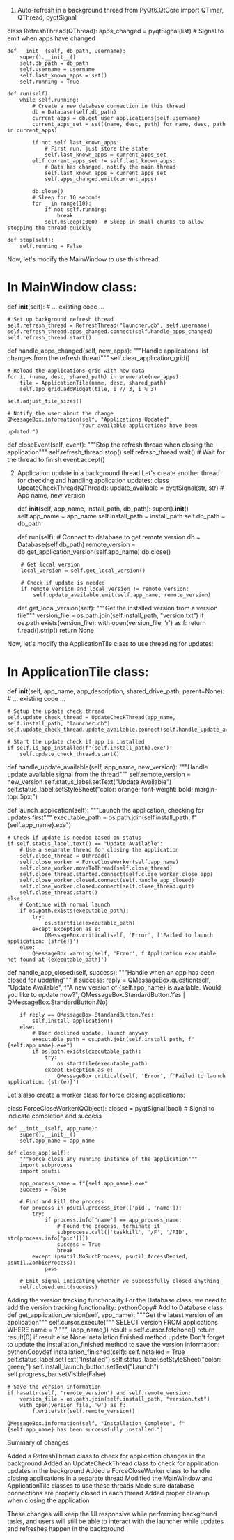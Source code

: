 1. Auto-refresh in a background thread
from PyQt6.QtCore import QTimer, QThread, pyqtSignal

class RefreshThread(QThread):
    apps_changed = pyqtSignal(list)  # Signal to emit when apps have changed
    
    def __init__(self, db_path, username):
        super().__init__()
        self.db_path = db_path
        self.username = username
        self.last_known_apps = set()
        self.running = True
        
    def run(self):
        while self.running:
            # Create a new database connection in this thread
            db = Database(self.db_path)
            current_apps = db.get_user_applications(self.username)
            current_apps_set = set((name, desc, path) for name, desc, path in current_apps)
            
            if not self.last_known_apps:
                # First run, just store the state
                self.last_known_apps = current_apps_set
            elif current_apps_set != self.last_known_apps:
                # Data has changed, notify the main thread
                self.last_known_apps = current_apps_set
                self.apps_changed.emit(current_apps)
            
            db.close()
            # Sleep for 10 seconds
            for _ in range(10):
                if not self.running:
                    break
                self.msleep(1000)  # Sleep in small chunks to allow stopping the thread quickly
    
    def stop(self):
        self.running = False

Now, let's modify the MainWindow to use this thread:
# In MainWindow class:
def __init__(self):
    # ... existing code ...
    
    # Set up background refresh thread
    self.refresh_thread = RefreshThread("launcher.db", self.username)
    self.refresh_thread.apps_changed.connect(self.handle_apps_changed)
    self.refresh_thread.start()

def handle_apps_changed(self, new_apps):
    """Handle applications list changes from the refresh thread"""
    self.clear_application_grid()
    
    # Reload the applications grid with new data
    for i, (name, desc, shared_path) in enumerate(new_apps):
        tile = ApplicationTile(name, desc, shared_path)
        self.app_grid.addWidget(tile, i // 3, i % 3)
    
    self.adjust_tile_sizes()
    
    # Notify the user about the change
    QMessageBox.information(self, "Applications Updated", 
                           "Your available applications have been updated.")

def closeEvent(self, event):
    """Stop the refresh thread when closing the application"""
    self.refresh_thread.stop()
    self.refresh_thread.wait()  # Wait for the thread to finish
    event.accept()



2. Application update in a background thread
Let's create another thread for checking and handling application updates:
class UpdateCheckThread(QThread):
    update_available = pyqtSignal(str, str)  # App name, new version
    
    def __init__(self, app_name, install_path, db_path):
        super().__init__()
        self.app_name = app_name
        self.install_path = install_path
        self.db_path = db_path
        
    def run(self):
        # Connect to database to get remote version
        db = Database(self.db_path)
        remote_version = db.get_application_version(self.app_name)
        db.close()
        
        # Get local version
        local_version = self.get_local_version()
        
        # Check if update is needed
        if remote_version and local_version != remote_version:
            self.update_available.emit(self.app_name, remote_version)
    
    def get_local_version(self):
        """Get the installed version from a version file"""
        version_file = os.path.join(self.install_path, "version.txt")
        if os.path.exists(version_file):
            with open(version_file, 'r') as f:
                return f.read().strip()
        return None

Now, let's modify the ApplicationTile class to use threading for updates:

# In ApplicationTile class:
def __init__(self, app_name, app_description, shared_drive_path, parent=None):
    # ... existing code ...
    
    # Setup the update check thread
    self.update_check_thread = UpdateCheckThread(app_name, self.install_path, "launcher.db")
    self.update_check_thread.update_available.connect(self.handle_update_available)
    
    # Start the update check if app is installed
    if self.is_app_installed(f'{self.install_path}.exe'):
        self.update_check_thread.start()

def handle_update_available(self, app_name, new_version):
    """Handle update available signal from the thread"""
    self.remote_version = new_version
    self.status_label.setText("Update Available")
    self.status_label.setStyleSheet("color: orange; font-weight: bold; margin-top: 5px;")

def launch_application(self):
    """Launch the application, checking for updates first"""
    executable_path = os.path.join(self.install_path, f"{self.app_name}.exe")
    
    # Check if update is needed based on status
    if self.status_label.text() == "Update Available":
        # Use a separate thread for closing the application
        self.close_thread = QThread()
        self.close_worker = ForceCloseWorker(self.app_name)
        self.close_worker.moveToThread(self.close_thread)
        self.close_thread.started.connect(self.close_worker.close_app)
        self.close_worker.closed.connect(self.handle_app_closed)
        self.close_worker.closed.connect(self.close_thread.quit)
        self.close_thread.start()
    else:
        # Continue with normal launch
        if os.path.exists(executable_path):
            try:
                os.startfile(executable_path)
            except Exception as e:
                QMessageBox.critical(self, 'Error', f'Failed to launch application: {str(e)}')
        else:
            QMessageBox.warning(self, 'Error', f'Application executable not found at {executable_path}')

def handle_app_closed(self, success):
    """Handle when an app has been closed for updating"""
    if success:
        reply = QMessageBox.question(self, "Update Available", 
                               f"A new version of {self.app_name} is available. Would you like to update now?",
                               QMessageBox.StandardButton.Yes | QMessageBox.StandardButton.No)
    
        if reply == QMessageBox.StandardButton.Yes:
            self.install_application()
        else:
            # User declined update, launch anyway
            executable_path = os.path.join(self.install_path, f"{self.app_name}.exe")
            if os.path.exists(executable_path):
                try:
                    os.startfile(executable_path)
                except Exception as e:
                    QMessageBox.critical(self, 'Error', f'Failed to launch application: {str(e)}')


Let's also create a worker class for force closing applications:

class ForceCloseWorker(QObject):
    closed = pyqtSignal(bool)  # Signal to indicate completion and success
    
    def __init__(self, app_name):
        super().__init__()
        self.app_name = app_name
        
    def close_app(self):
        """Force close any running instance of the application"""
        import subprocess
        import psutil
        
        app_process_name = f"{self.app_name}.exe"
        success = False
        
        # Find and kill the process
        for process in psutil.process_iter(['pid', 'name']):
            try:
                if process.info['name'] == app_process_name:
                    # Found the process, terminate it
                    subprocess.call(['taskkill', '/F', '/PID', str(process.info['pid'])])
                    success = True
                    break
            except (psutil.NoSuchProcess, psutil.AccessDenied, psutil.ZombieProcess):
                pass
        
        # Emit signal indicating whether we successfully closed anything
        self.closed.emit(success)


Adding the version tracking functionality
For the Database class, we need to add the version tracking functionality:
pythonCopy# Add to Database class:
def get_application_version(self, app_name):
    """Get the latest version of an application"""
    self.cursor.execute("""
        SELECT version FROM applications
        WHERE name = ?
    """, (app_name,))
    result = self.cursor.fetchone()
    return result[0] if result else None
Installation finished method update
Don't forget to update the installation_finished method to save the version information:
pythonCopydef installation_finished(self):
    self.installed = True
    self.status_label.setText("Installed")
    self.status_label.setStyleSheet("color: green;")
    self.install_launch_button.setText("Launch")
    self.progress_bar.setVisible(False)
    
    # Save the version information
    if hasattr(self, 'remote_version') and self.remote_version:
        version_file = os.path.join(self.install_path, "version.txt")
        with open(version_file, 'w') as f:
            f.write(str(self.remote_version))
    
    QMessageBox.information(self, "Installation Complete", f"{self.app_name} has been successfully installed.")
Summary of changes

Added a RefreshThread class to check for application changes in the background
Added an UpdateCheckThread class to check for application updates in the background
Added a ForceCloseWorker class to handle closing applications in a separate thread
Modified the MainWindow and ApplicationTile classes to use these threads
Made sure database connections are properly closed in each thread
Added proper cleanup when closing the application

These changes will keep the UI responsive while performing background tasks, and users will still be able to interact with the launcher while updates and refreshes happen in the background
